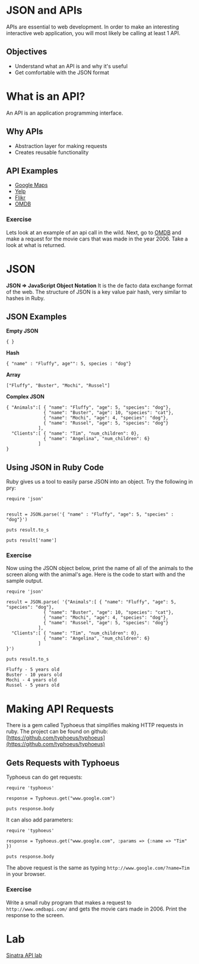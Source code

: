 # JSON and APIs
APIs are essential to web development.  In order to make an interesting interactive web application, you will most likely be calling at least 1 API.

## Objectives
* Understand what an API is and why it's useful
* Get comfortable with the JSON format


# What is an API?
An API is an application programming interface.
## Why APIs
* Abstraction layer for making requests
* Creates reusable functionality


## API Examples
* [Google Maps](https://developers.google.com/maps/documentation/javascript/)
* [Yelp](http://www.yelp.com/developers/documentation)
* [Flikr](http://www.flickr.com/services/api/)
* [OMDB](http://www.omdbapi.com/)

### Exercise
Lets look at an example of an api call in the wild. Next, go to [OMDB](http://www.omdbapi.com/) and make a request for the movie cars that was made in the year 2006.  Take a look at what is returned.



# JSON
__JSON => JavaScript Object Notation__ It is the de facto data exchange format of the web.  The structure of JSON is a key value pair hash, very similar to hashes in Ruby.

## JSON Examples

__Empty JSON__

```
{ }
```

__Hash__

```
{ "name" : "Fluffy", age"": 5, species : "dog"}
```

__Array__

```
["Fluffy", "Buster", "Mochi", "Russel"]
```

__Complex JSON__

```
{ "Animals":[ { "name": "Fluffy", "age": 5, "species": "dog"},
              { "name": "Buster", "age": 10, "species": "cat"},
              { "name": "Mochi", "age": 4, "species": "dog"},
              { "name": "Russel", "age": 5, "species": "dog"}
            ],
  "Clients":[ { "name": "Tim", "num_children": 0},
              { "name": "Angelina", "num_children": 6}
            ]
}
```

## Using JSON in Ruby Code
Ruby gives us a tool to easily parse JSON into an object.  Try the following in pry:


```
require 'json'


result = JSON.parse('{ "name" : "Fluffy", "age": 5, "species" : "dog"}')

puts result.to_s

puts result['name']

```



### Exercise

Now using the JSON object below, print the name of all of the animals to the screen along with the animal's age.  Here is the code to start with and the sample output.

```
require 'json'

result = JSON.parse( '{"Animals":[ { "name": "Fluffy", "age": 5, "species": "dog"},
              { "name": "Buster", "age": 10, "species": "cat"},
              { "name": "Mochi", "age": 4, "species": "dog"},
              { "name": "Russel", "age": 5, "species": "dog"}
            ],
  "Clients":[ { "name": "Tim", "num_children": 0},
              { "name": "Angelina", "num_children": 6}
            ]
}')

puts result.to_s
```

```
Fluffy - 5 years old
Buster - 10 years old
Mochi - 4 years old
Russel - 5 years old
```

# Making API Requests

There is a gem called Typhoeus that simplifies making HTTP requests in ruby.  The project can be found on github: [https://github.com/typhoeus/typhoeus](https://github.com/typhoeus/typhoeus)

## Gets Requests with Typhoeus

Typhoeus can do get requests:


```
require 'typhoeus'

response = Typhoeus.get("www.google.com")

puts response.body

```

It can also add parameters:

```
require 'typhoeus'

response = Typhoeus.get("www.google.com", :params => {:name => "Tim" })

puts response.body

```

The above request is the same as typing ```http://www.google.com/?name=Tim``` in your browser.

### Exercise

Write a small ruby program that makes a request to ```http://www.omdbapi.com/``` and gets the movie cars made in 2006.  Print the response to the screen.

# Lab
[Sinatra API lab](https://gist.github.com/tigarcia/807021585cb7225ffd50#file-sinatra_omdb_json_api_lab-md)


